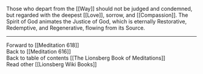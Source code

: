 Those who depart from the [[Way]] should not be judged and condemned, but regarded with the deepest [[Love]], sorrow, and [[Compassion]]. The Spirit of God animates the Justice of God, which is eternally Restorative, Redemptive, and Regenerative, flowing from its Source.  

___

Forward to [[Meditation 618]]  
Back to [[Meditation 616]]  
Back to table of contents [[The Lionsberg Book of Meditations]]  
Read other [[Lionsberg Wiki Books]] 
